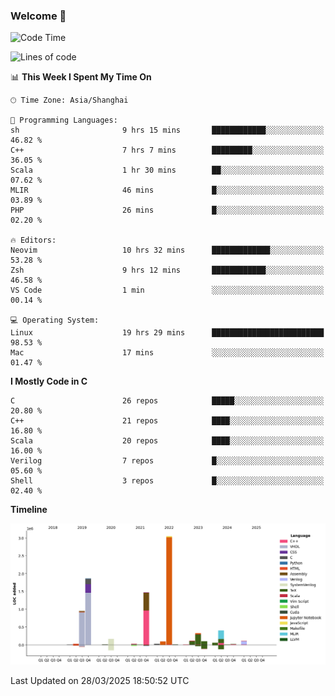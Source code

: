 ### Welcome 👋

<!--START_SECTION:waka-->
![Code Time](http://img.shields.io/badge/Code%20Time-1%2C887%20hrs%2033%20mins-blue)

![Lines of code](https://img.shields.io/badge/From%20Hello%20World%20I%27ve%20Written-8.9%20million%20lines%20of%20code-blue)

📊 **This Week I Spent My Time On** 

```text
🕑︎ Time Zone: Asia/Shanghai

💬 Programming Languages: 
sh                       9 hrs 15 mins       ████████████░░░░░░░░░░░░░   46.82 % 
C++                      7 hrs 7 mins        █████████░░░░░░░░░░░░░░░░   36.05 % 
Scala                    1 hr 30 mins        ██░░░░░░░░░░░░░░░░░░░░░░░   07.62 % 
MLIR                     46 mins             █░░░░░░░░░░░░░░░░░░░░░░░░   03.89 % 
PHP                      26 mins             █░░░░░░░░░░░░░░░░░░░░░░░░   02.20 % 

🔥 Editors: 
Neovim                   10 hrs 32 mins      █████████████░░░░░░░░░░░░   53.28 % 
Zsh                      9 hrs 12 mins       ████████████░░░░░░░░░░░░░   46.58 % 
VS Code                  1 min               ░░░░░░░░░░░░░░░░░░░░░░░░░   00.14 % 

💻 Operating System: 
Linux                    19 hrs 29 mins      █████████████████████████   98.53 % 
Mac                      17 mins             ░░░░░░░░░░░░░░░░░░░░░░░░░   01.47 % 
```

**I Mostly Code in C** 

```text
C                        26 repos            █████░░░░░░░░░░░░░░░░░░░░   20.80 % 
C++                      21 repos            ████░░░░░░░░░░░░░░░░░░░░░   16.80 % 
Scala                    20 repos            ████░░░░░░░░░░░░░░░░░░░░░   16.00 % 
Verilog                  7 repos             █░░░░░░░░░░░░░░░░░░░░░░░░   05.60 % 
Shell                    3 repos             █░░░░░░░░░░░░░░░░░░░░░░░░   02.40 % 
```



**Timeline**

![Lines of Code chart](https://raw.githubusercontent.com/Bohan-hu/Bohan-hu/master/assets/bar_graph.png)


 Last Updated on 28/03/2025 18:50:52 UTC
<!--END_SECTION:waka-->



